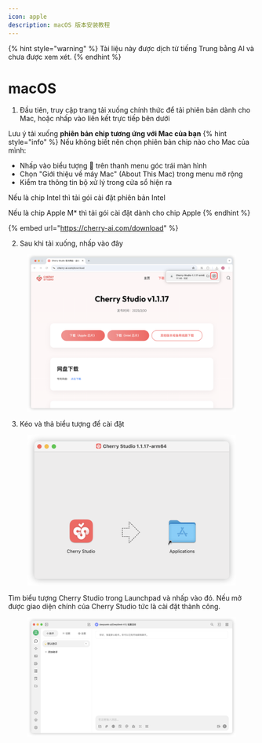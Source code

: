 ```yaml
---
icon: apple
description: macOS 版本安装教程
---
```


{% hint style="warning" %}
Tài liệu này được dịch từ tiếng Trung bằng AI và chưa được xem xét.
{% endhint %}

# macOS

1. Đầu tiên, truy cập trang tải xuống chính thức để tải phiên bản dành cho Mac, hoặc nhấp vào liên kết trực tiếp bên dưới

Lưu ý tải xuống **phiên bản chip tương ứng với Mac của bạn**
{% hint style="info" %}
Nếu không biết nên chọn phiên bản chip nào cho Mac của mình:

* Nhấp vào biểu tượng  trên thanh menu góc trái màn hình
* Chọn "Giới thiệu về máy Mac" (About This Mac) trong menu mở rộng
* Kiểm tra thông tin bộ xử lý trong cửa sổ hiện ra

Nếu là chip Intel thì tải gói cài đặt phiên bản Intel

Nếu là chip Apple M\* thì tải gói cài đặt dành cho chip Apple
{% endhint %}

{% embed url="https://cherry-ai.com/download" %}

2. Sau khi tải xuống, nhấp vào đây

<figure><img src="../../.gitbook/assets/Mac下载.png" alt=""><figcaption></figcaption></figure>

3. Kéo và thả biểu tượng để cài đặt

<figure><img src="../../.gitbook/assets/Mac拖拽安装.png" alt=""><figcaption></figcaption></figure>

Tìm biểu tượng Cherry Studio trong Launchpad và nhấp vào đó. Nếu mở được giao diện chính của Cherry Studio tức là cài đặt thành công.

<figure><img src="../../.gitbook/assets/Mac安装成功.png" alt=""><figcaption></figcaption></figure>